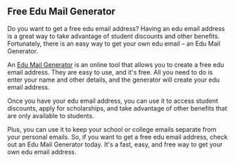 ## Free Edu Mail Generator

Do you want to get a free edu email address? Having an edu email address is a great way to take advantage of student discounts and other benefits. Fortunately, there is an easy way to get your own edu email – an Edu Mail Generator.

An [Edu Mail Generator](https://tempumail.com) is an online tool that allows you to create a free edu email address. They are easy to use, and it's free. All you need to do is enter your name and other details, and the generator will create your edu email address.

Once you have your edu email address, you can use it to access student discounts, apply for scholarships, and take advantage of other benefits that are only available to students.

Plus, you can use it to keep your school or college emails separate from your personal emails. So, if you want to get a free edu email address, check out an Edu Mail Generator today. It's a fast, easy, and free way to get your own edu email address.
